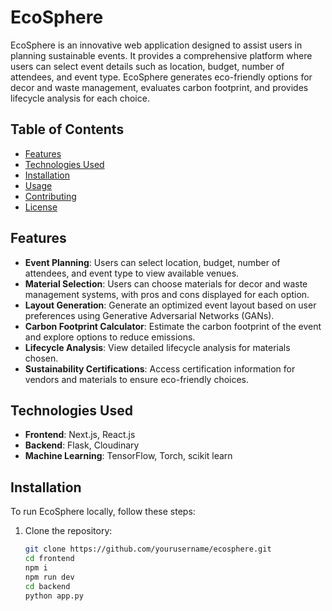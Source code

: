 # EcoSphere

EcoSphere is an innovative web application designed to assist users in planning sustainable events. It provides a comprehensive platform where users can select event details such as location, budget, number of attendees, and event type. EcoSphere generates eco-friendly options for decor and waste management, evaluates carbon footprint, and provides lifecycle analysis for each choice.

## Table of Contents

- [Features](#features)
- [Technologies Used](#technologies-used)
- [Installation](#installation)
- [Usage](#usage)
- [Contributing](#contributing)
- [License](#license)

## Features

- **Event Planning**: Users can select location, budget, number of attendees, and event type to view available venues.
- **Material Selection**: Users can choose materials for decor and waste management systems, with pros and cons displayed for each option.
- **Layout Generation**: Generate an optimized event layout based on user preferences using Generative Adversarial Networks (GANs).
- **Carbon Footprint Calculator**: Estimate the carbon footprint of the event and explore options to reduce emissions.
- **Lifecycle Analysis**: View detailed lifecycle analysis for materials chosen.
- **Sustainability Certifications**: Access certification information for vendors and materials to ensure eco-friendly choices.

## Technologies Used

- **Frontend**: Next.js, React.js
- **Backend**: Flask, Cloudinary
- **Machine Learning**: TensorFlow, Torch, scikit learn

## Installation

To run EcoSphere locally, follow these steps:

1. Clone the repository:
   ```bash
   git clone https://github.com/yourusername/ecosphere.git
   cd frontend
   npm i
   npm run dev
   cd backend
   python app.py

